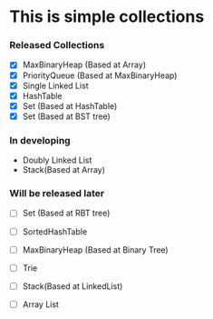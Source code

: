 # This is simple collections 

### Released Collections

- [x] MaxBinaryHeap (Based at Array)
- [x] PriorityQueue (Based at MaxBinaryHeap)
- [x] Single Linked List
- [x] HashTable
- [x] Set (Based at HashTable)
- [x] Set (Based at BST tree)

### In developing

- Doubly Linked List
- Stack(Based at Array)

### Will be released later
- [ ] Set (Based at RBT tree)
- [ ] SortedHashTable
- [ ] MaxBinaryHeap (Based at Binary Tree)
- [ ] Trie
- [ ] Stack(Based at LinkedList)
- [ ] Array List



